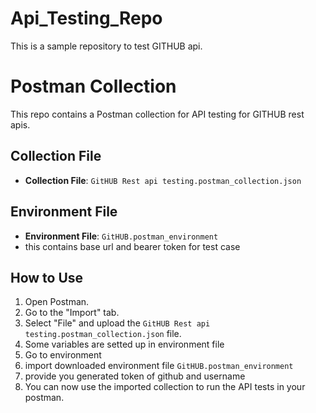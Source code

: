 # Api_Testing_Repo
This is a sample repository to test GITHUB api.
# Postman Collection

This repo contains a Postman collection for API testing for GITHUB rest apis.

## Collection File

- **Collection File**: `GitHUB Rest api testing.postman_collection.json`

## Environment File

- **Environment File**: `GitHUB.postman_environment`
- this contains base url and bearer token for test case

## How to Use

1. Open Postman.
2. Go to the "Import" tab.
3. Select "File" and upload the `GitHUB Rest api testing.postman_collection.json` file.
4. Some variables are setted up in environment file
5. Go to environment 
6. import downloaded environment file `GitHUB.postman_environment`
7. provide you generated token of github and username
8. You can now use the imported collection to run the API tests in your postman.

